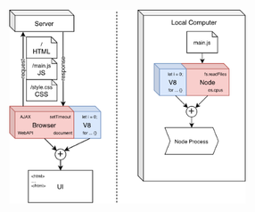 
<figure>
  <img src="/img/browser_vs_node.png" width="500" />
  <figcaption></figcaption>
</figure>
